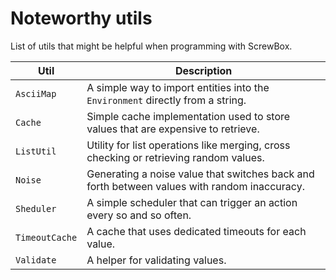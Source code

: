 # Noteworthy utils

List of utils that might be helpful when programming with ScrewBox.

| Util           | Description                                                                                  |
|----------------|----------------------------------------------------------------------------------------------|
| `AsciiMap`     | A simple way to import entities into the `Environment` directly from a string.               |
| `Cache`        | Simple cache implementation used to store values that are expensive to retrieve.             |
| `ListUtil`     | Utility for list operations like merging, cross checking or retrieving random values.        |
| `Noise`        | Generating a noise value that switches back and forth between values with random inaccuracy. |
| `Sheduler`     | A simple scheduler that can trigger an action every so and so often.                         |
| `TimeoutCache` | A cache that uses dedicated timeouts for each value.                                         |
| `Validate`     | A helper for validating values.                                                              |